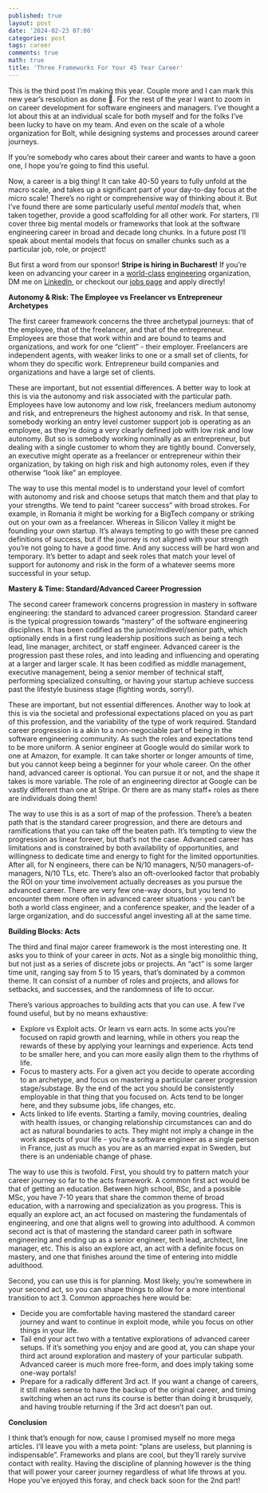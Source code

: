 ```yaml
---
published: true
layout: post
date: '2024-02-23 07:00'
categories: post
tags: career
comments: true
math: true
title: 'Three Frameworks For Your 45 Year Career'
---
```

This is the third post I’m making this year. Couple more and I can mark this new year’s resolution as done 🚀. For the rest of the year I want to zoom in on career development for software engineers and managers. I’ve thought a lot about this at an individual scale for both myself and for the folks I’ve been lucky to have on my team. And even on the scale of a whole organization for Bolt, while designing systems and processes around career journeys.

If you’re somebody who cares about their career and wants to have a goon one, I hope you’re going to find this useful.

Now, a career is a big thing! It can take 40-50 years to fully unfold at the macro scale, and takes up a significant part of your day-to-day focus at the micro scale! There’s no right or comprehensive way of thinking about it. But I’ve found there are some particularly useful *mental models* that, when taken together, provide a good scaffolding for all other work. For starters, I’ll cover three big mental models or frameworks that look at the software engineering career in broad and decade long chunks. In a future post I’ll speak about mental models that focus on smaller chunks such as a particular job, role, or project!

But first a word from our sponsor! **Stripe is hiring in Bucharest!** If you’re keen on advancing your career in a [world-class](https://newsletter.pragmaticengineer.com/p/stripe-part-2) [engineering](https://stripe.com/blog/ledger-stripe-system-for-tracking-and-validating-money-movement) organization, DM me on [LinkedIn](https://www.linkedin.com/in/horia141/), or checkout our [jobs page](https://stripe.com/jobs/search?office_locations=Europe--Bucharest) and apply directly!

**Autonomy & Risk: The Employee vs Freelancer vs Entrepreneur Archetypes**

The first career framework concerns the three archetypal journeys: that of the employee, that of the freelancer, and that of the entrepreneur. Employees are those that work within and are bound to teams and organizations, and work for one “client” - their employer. Freelancers are independent agents, with weaker links to one or a small set of clients, for whom they do specific work. Entrepreneur build companies and organizations and have a large set of clients.

These are important, but not essential differences. A better way to look at this is via the autonomy and risk associated with the particular path. Employees have low autonomy and low risk, freelancers medium autonomy and risk, and entrepreneurs the highest autonomy and risk. In that sense, somebody working an entry level customer support job is operating as an employee, as they’re doing a very clearly defined job with low risk and low autonomy. But so is somebody working nominally as an entrepreneur, but dealing with a single customer to whom they are tightly bound. Conversely, an executive might operate as a freelancer or entrepreneur within their organization, by taking on high risk and high autonomy roles, even if they otherwise “look like” an employee.

The way to use this mental model is to understand your level of comfort with autonomy and risk and choose setups that match them and that play to your strengths. We tend to paint “career success” with broad strokes. For example, in Romania it might be working for a BigTech company or striking out on your own as a freelancer. Whereas in Silicon Valley it might be founding your own startup. It’s always tempting to go with these pre canned definitions of success, but if the journey is not aligned with your strength you’re not going to have a good time. And any success will be hard won and temporary. It’s better to adapt and seek roles that match your level of support for autonomy and risk in the form of a whatever seems more successful in your setup.

**Mastery & Time: Standard/Advanced Career Progression**

The second career framework concerns progression in mastery in software engineering: the standard to advanced career progression. Standard career is the typical progression towards “mastery” of the software engineering disciplines. It has been codified as the junior/midlevel/senior path, which optionally ends in a first rung leadership positions such as being a tech lead, line manager, architect, or staff engineer. Advanced career is the progression past these roles, and into leading and influencing and operating at a larger and larger scale. It has been codified as middle management, executive management, being a senior member of technical staff, performing specialized consulting, or having your startup achieve success past the lifestyle business stage (fighting words, sorry!).

These are important, but not essential differences. Another way to look at this is via the societal and professional expectations placed on you as part of this profession, and the variability of the type of work required. Standard career progression is a akin to a non-negociable part of being in the software engineering community. As such the roles and expectations tend to be more uniform. A senior engineer at Google would do similar work to one at Amazon, for example. It can take shorter or longer amounts of time, but you cannot keep being a beginner for your whole career. On the other hand, advanced career is optional. You can pursue it or not, and the shape it takes is more variable. The role of an engineering director at Google can be vastly different than one at Stripe. Or there are as many staff+ roles as there are individuals doing them! 

The way to use this is as a sort of map of the profession. There’s a beaten path that is the standard career progression, and there are detours and ramifications that you can take off the beaten path. It’s tempting to view the progression as linear forever, but that’s not the case. Advanced career has limitations and is constrained by both availability of opportunities, and willingness to dedicate time and energy to fight for the limited opportunities. After all, for N engineers, there can be N/10 managers, N/50 managers-of-managers, N/10 TLs, etc. There’s also an oft-overlooked factor that probably the ROI on your time involvement actually decreases as you pursue the advanced career. There are very few one-way doors, but you tend to encounter them more often in advanced career situations - you can’t be both a world class engineer, and a conference speaker, and the leader of a large organization, and do successful angel investing all at the same time.

**Building Blocks: Acts**

The third and final major career framework is the most interesting one. It asks you to think of your career in *acts*. Not as a single big monolithic thing, but not just as a series of discrete jobs or projects. An “act” is some larger time unit, ranging say from 5 to 15 years, that’s dominated by a common theme. It can consist of a number of roles and projects, and allows for setbacks, and successes, and the randomness of life to occur.

There’s various approaches to building acts that you can use. A few I’ve found useful, but by no means exhaustive:

- Explore vs Exploit acts. Or learn vs earn acts. In some acts you’re focused on rapid growth and learning, while in others you reap the rewards of these by applying your learnings and experience. Acts tend to be smaller here, and you can more easily align them to the rhythms of life.
- Focus to mastery acts. For a given act you decide to operate according to an archetype, and focus on mastering a particular career progression stage/substage. By the end of the act you should be consistently employable in that thing that you focused on. Acts tend to be longer here, and they subsume jobs, life changes, etc.
- Acts linked to life events. Starting a family, moving countries, dealing with health issues, or changing relationship circumstances can and do act as natural boundaries to acts. They might not imply a change in the work aspects of your life - you’re a software engineer as a single person in France, just as much as you are as an married expat in Sweden, but there is an undeniable change of phase.

The way to use this is twofold. First, you should try to pattern match your career journey so far to the acts framework. A common first act would be that of getting an education. Between high school, BSc, and a possible MSc, you have 7-10 years that share the common theme of broad education, with a narrowing and specialization as you progress. This is equally an explore act, an act focused on mastering the fundamentals of engineering, and one that aligns well to growing into adulthood. A common second act is that of mastering the standard career path in software engineering and ending up as a senior engineer, tech lead, architect, line manager, etc. This is also an explore act, an act with a definite focus on mastery, and one that finishes around the time of entering into middle adulthood.

Second, you can use this is for planning. Most likely, you’re somewhere in your second act, so you can shape things to allow for a more intentional transition to act 3. Common approaches here would be:

- Decide you are comfortable having mastered the standard career journey and want to continue in exploit mode, while you focus on other things in your life.
- Tail end your act two with a tentative explorations of advanced career setups. If it’s something you enjoy and are good at, you can shape your third act around exploration and mastery of your particular subpath. Advanced career is much more free-form, and does imply taking some one-way portals!
- Prepare for a radically different 3rd act. If you want a change of careers, it still makes sense to have the backup of the original career, and timing switching when an act runs its course is better than doing it brusquely, and having trouble returning if the 3rd act doesn’t pan out.

**Conclusion**

I think that’s enough for now, cause I promised myself no more mega articles. I’ll leave you with a meta point: “plans are useless, but planning is indispensable”. Frameworks and plans are cool, but they’ll rarely survive contact with reality. Having the discipline of planning however is the thing that will power your career journey regardless of what life throws at you. Hope you’ve enjoyed this foray, and check back soon for the 2nd part!
